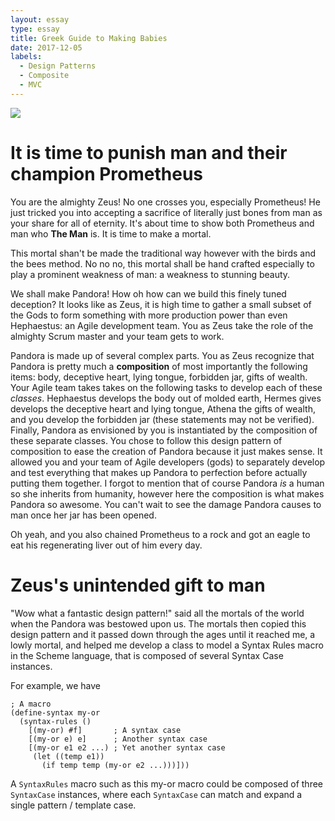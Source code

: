 ```yaml
---
layout: essay
type: essay
title: Greek Guide to Making Babies
date: 2017-12-05
labels:
  - Design Patterns
  - Composite
  - MVC
---
```


<img class="ui medium image" src="https://cdn.ancienthistorylists.com/wp-content/uploads/2015/03/prometheus_greek_god.x34319.jpg"/>

# It is time to punish man and their champion Prometheus

You are the almighty Zeus! No one crosses you, especially Prometheus! He just tricked you into accepting a sacrifice of literally just bones from man as your share for all of eternity. It's about time to show both Prometheus and man who **The Man** is. It is time to make a mortal.

This mortal shan't be made the traditional way however with the birds and the bees method. No no no, this mortal shall be hand crafted especially to play a prominent weakness of man: a weakness to stunning beauty.

We shall make Pandora! How oh how can we build this finely tuned deception? It looks like as Zeus, it is high time to gather a small subset of the Gods to form something with more production power than even Hephaestus: an Agile development team. You as Zeus take the role of the almighty Scrum master and your team gets to work.

Pandora is made up of several complex parts. You as Zeus recognize that Pandora is pretty much a **composition** of most importantly the following items: body, deceptive heart, lying tongue, forbidden jar, gifts of wealth. Your Agile team takes takes on the following tasks to develop each of these *classes*. Hephaestus develops the body out of molded earth, Hermes gives develops the deceptive heart and lying tongue, Athena the gifts of wealth, and you develop the forbidden jar (these statements may not be verified). Finally, Pandora as envisioned by you is instantiated by the composition of these separate classes. You chose to follow this design pattern of composition to ease the creation of Pandora because it just makes sense. It allowed you and your team of Agile developers (gods) to separately develop and test everything that makes up Pandora to perfection before actually putting them together. I forgot to mention that of course Pandora *is* a human so she inherits from humanity, however here the composition is what makes Pandora so awesome. You can't wait to see the damage Pandora causes to man once her jar has been opened.

Oh yeah, and you also chained Prometheus to a rock and got an eagle to eat his regenerating liver out of him every day.

# Zeus's unintended gift to man

"Wow what a fantastic design pattern!" said all the mortals of the world when the Pandora was bestowed upon us. The mortals then copied this design pattern and it passed down through the ages until it reached me, a lowly mortal, and helped me develop a class to model a Syntax Rules macro in the Scheme language, that is composed of several Syntax Case instances.

For example, we have
```
; A macro
(define-syntax my-or
  (syntax-rules ()
    [(my-or) #f]       ; A syntax case
    [(my-or e) e]      ; Another syntax case
    [(my-or e1 e2 ...) ; Yet another syntax case
     (let ((temp e1))
       (if temp temp (my-or e2 ...)))]))
```
A `SyntaxRules` macro such as this my-or macro could be composed of three `SyntaxCase` instances, where each `SyntaxCase` can match and expand a single pattern / template case.


